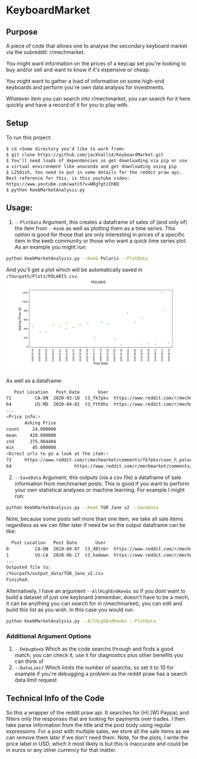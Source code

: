 # KeyboardMarket

## Purpose
A piece of code that allows one to analyse the secondary keyboard market via the subreddit: r/mechmarket.

You might want information on the prices of a keycap set you're looking to buy and/or sell and want to know if it's expensive or cheap.

You might want to gather a load of information on some high-end keyboards and perform you're own data analysis for investments.

Whatever item you can search into r/mechmarket, you can search for it here quickly and have a record of it for you to play with.
	
## Setup
To run this project:

```
$ cd <Some directory you'd like to work from>
$ git clone https://github.com/jackhall14/KeyboardMarket.git
$ You'll need loads of dependencies so get downloading via pip or use a virtual environment like anaconda and get downloading using pip
$ L250ish, You need to put in some details for the reddit praw api. Best reference for this, is this youtube video: https://www.youtube.com/watch?v=NRgfgtzIhBQ
$ python KeebMarketAnalysis.py
```

## Usage:
1. `--PlotData` Argument, this creates a dataframe of sales of (and only of) the item from `--Keeb` as well as plotting them as a time series. This option is good for those that are only interesting in prices of a specific item in the keeb community or those who want a quick time series plot. As an example you might run:
```bash
python KeebMarketAnalysis.py --Keeb Polaris --PlotData
```
And you'll get a plot which will be automatically saved in `/Yourpath/Plots/POLARIS.csv`.
![Image of Polaris](https://github.com/jackhall14/KeyboardMarket/blob/master/POLARIS.png)

As well as a dataframe:
```bash
   Post Location   Post Date       User                                                URL Sale Item  Asking Price   Sold
72         CA-ON  2020-03-18  t3_fk7pkv  https://www.reddit.com/r/mechmarket/comments/f...   POLARIS         450.0   True
64         US-MD  2020-04-02  t3_fth9hz  https://www.reddit.com/r/mechmarket/comments/f...   POLARIS         325.0   True
...
<Price info:>
       Asking Price
count     24.000000
mean     420.000000
std      275.984404
min       45.000000
<Direct urls to go a look at the item:>
72     https://www.reddit.com/r/mechmarket/comments/fk7pkv/caon_h_polaris_60_kit_and_tofu_60_case_w_paypal/
64                        https://www.reddit.com/r/mechmarket/comments/fth9hz/usmd_h_ai03_polaris_w_paypal/
```

2. `--SaveData` Argument, this outputs (via a csv file) a dataframe of sale information from mechmarket posts. This is good if you want to perform your own statistical analyses or machine learning. For example I might run:
```bash
python KeebMarketAnalysis.py --Keeb TGR Jane v2 --SaveData
```
Note, because some posts sell more than one item, we take all sale items regardless as we can filter later if need be so the output dataframe can be like:
```bash
  Post Location   Post Date       User                                                URL                 Sale Item  Asking Price   Sold
0          CA-ON  2019-09-07  t3_d0lnbr  https://www.reddit.com/r/mechmarket/comments/d...               TGR JANE V2        2400.0   True
1          US-CA  2020-06-17  t3_hadwwn  https://www.reddit.com/r/mechmarket/comments/h...              GMK NAUTILUS         350.0  False
...
Outputed file to:
/Yourpath/output_data/TGR_Jane_v2.csv
Finished.
```
Alternatively, I have an argument `--AllHighEndKeebs` so if you dont want to build a dataset of just one keyboard (remember, doesn't have to be a mech, it can be anything you can search for in r/mechmarket), you can edit and build this list as you wish. In this case  you would run:
```bash
python KeebMarketAnalysis.py --AllHighEndKeebs --PlotData
```

### Additional Argument Options
1. `--DebugKeeb` Which as the code searchs through and finds a good match, you can check it, use it for diagnostics plus other benefits you can think of
2. `--DataLimit` Which limits the number of searchs, so set it to 10 for example if you're debugging a problem as the reddit praw has a search data limit request

## Technical Info of the Code

So this a wrapper of the reddit praw api. It searches for [H]<Some item> [W] Paypal, and filters only the responses that are looking for payments over trades. I then take parse information from the title and the post body using regular expressions. For a post with multiple sales, we store all the sale items as we can remove them later if we don't need them. Note, for the plots, I write the price label in USD, which it most likely is but this is inaccurate and could be in euros or any other currency for that matter.
